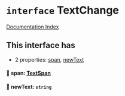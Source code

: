 # `interface` TextChange

[Documentation Index](../README.md)

## This interface has

- 2 properties:
[span](#-span-textspan),
[newText](#-newtext-string)


#### 📄 span: [TextSpan](../private.interface.TextSpan/README.md)



#### 📄 newText: `string`



